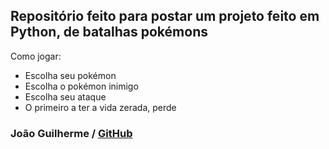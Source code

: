 ## Repositório feito para postar um projeto feito em Python, de batalhas pokémons

Como jogar:
- Escolha seu pokémon
- Escolha o pokémon inimigo
- Escolha seu ataque
- O primeiro a ter a vida zerada, perde

### João Guilherme / [GitHub](https://github.com/joaocruijff)
